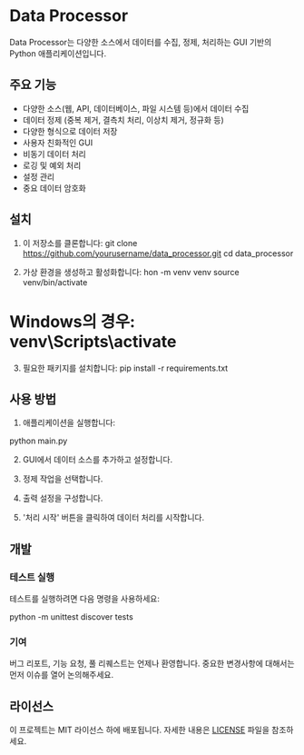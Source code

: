 # Data Processor

Data Processor는 다양한 소스에서 데이터를 수집, 정제, 처리하는 GUI 기반의 Python 애플리케이션입니다.

## 주요 기능

- 다양한 소스(웹, API, 데이터베이스, 파일 시스템 등)에서 데이터 수집
- 데이터 정제 (중복 제거, 결측치 처리, 이상치 제거, 정규화 등)
- 다양한 형식으로 데이터 저장
- 사용자 친화적인 GUI
- 비동기 데이터 처리
- 로깅 및 예외 처리
- 설정 관리
- 중요 데이터 암호화

## 설치

1. 이 저장소를 클론합니다: 
git clone https://github.com/yourusername/data_processor.git
cd data_processor

2. 가상 환경을 생성하고 활성화합니다:
hon -m venv venv
source venv/bin/activate  
# Windows의 경우: venv\Scripts\activate

3. 필요한 패키지를 설치합니다:
pip install -r requirements.txt

## 사용 방법

1. 애플리케이션을 실행합니다:

python main.py

2. GUI에서 데이터 소스를 추가하고 설정합니다.

3. 정제 작업을 선택합니다.

4. 출력 설정을 구성합니다.

5. '처리 시작' 버튼을 클릭하여 데이터 처리를 시작합니다.

## 개발

### 테스트 실행

테스트를 실행하려면 다음 명령을 사용하세요:

python -m unittest discover tests

### 기여

버그 리포트, 기능 요청, 풀 리퀘스트는 언제나 환영합니다. 중요한 변경사항에 대해서는 먼저 이슈를 열어 논의해주세요.

## 라이선스

이 프로젝트는 MIT 라이선스 하에 배포됩니다. 자세한 내용은 [LICENSE](LICENSE) 파일을 참조하세요.

